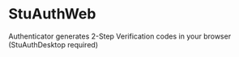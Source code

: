 # StuAuthWeb
Authenticator generates 2-Step Verification codes in your browser (StuAuthDesktop required)
